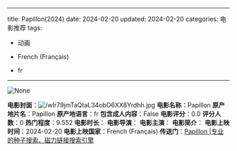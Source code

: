 
---
title: Papillon(2024)
date: 2024-02-20
updated: 2024-02-20
categories: 电影推荐
tags:

- 动画

- French (Français)
- fr
---

<img src="https://image.tmdb.org/t/p/originalNone" alt="None" title="None">

**电影封面**：<img src="https://image.tmdb.org/t/p/w200/wIr79jmTaQtaL34obO6XX8Yrdhh.jpg" alt="/wIr79jmTaQtaL34obO6XX8Yrdhh.jpg" title="/wIr79jmTaQtaL34obO6XX8Yrdhh.jpg">
**电影名称**：Papillon
**原产地片名**：Papillon
**原产地语言**：fr
**包含成人内容**：False
**电影评分**：0.0
**评分人数**：0
**热门程度**：9.552
**电影时长**：
**电影导演**：
**电影主演**：
**电影简介**：
**电影上映时间**：2024-02-20
**电影上映国家**：French (Français)
**传送门**：[Papillon |专业的种子搜索、磁力链接搜索引擎](https://movie.amd794.com:2083/?search=Papillon&ordering=&mode=match_phrase&page_size=10&page=1)

